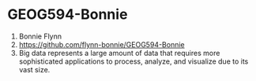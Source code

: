 # GEOG594-Bonnie
1. Bonnie Flynn
2. https://github.com/flynn-bonnie/GEOG594-Bonnie
3. Big data represents a large amount of data that requires more sophisticated applications to process,      analyze, and visualize due to its vast size.
